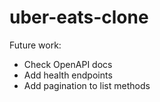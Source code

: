 # uber-eats-clone

Future work:
- Check OpenAPI docs
- Add health endpoints
- Add pagination to list methods
